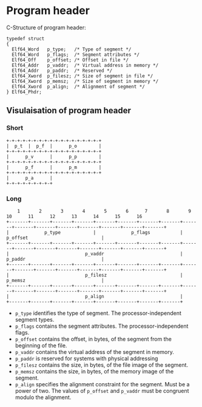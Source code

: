 # Program header

C-Structure of program header:

```
typedef struct
{
  Elf64_Word   p_type;   /* Type of segment */
  Elf64_Word   p_flags;  /* Segment attributes */
  Elf64_Off    p_offset; /* Offset in file */
  Elf64_Addr   p_vaddr;  /* Virtual address in memory */
  Elf64_Addr   p_paddr;  /* Reserved */
  Elf64_Xword  p_filesz; /* Size of segment in file */
  Elf64_Xword  p_memsz;  /* Size of segment in memory */
  Elf64_Xword  p_align;  /* Alignment of segment */
} Elf64_Phdr;
```

## Visulaisation of program header

### Short

```
+-+-+-+-+-+-+-+-+-+-+-+-+-+-+-+-+-+
|  p_t  |  p_f  |      p_o        |
+-+-+-+-+-+-+-+-+-+-+-+-+-+-+-+-+-+
|      p_v      |      p_p        |
+-+-+-+-+-+-+-+-+-+-+-+-+-+-+-+-+-+
|      p_f      |      p_m        |
+-+-+-+-+-+-+-+-+-+-+-+-+-+-+-+-+-+
|      p_a      |
+-+-+-+-+-+-+-+-+
```

### Long

```
    1       2       3       4       5       6      7       8       9      10      11      12      13      14      15      16
+-------+-------+-------+-------+-------+-------+-------+-------+-------+-------+-------+-------+-------+-------+-------+-------+
|             p_type            |             p_flags           |                            p_offset                           |
+-------+-------+-------+-------+-------+-------+-------+-------+-------+-------+-------+-------+-------+-------+-------+-------+
|                            p_vaddr                            |                            p_paddr                            |
+-------+-------+-------+-------+-------+-------+-------+-------+-------+-------+-------+-------+-------+-------+-------+-------+
|                            p_filesz                           |                            p_memsz                            |
+-------+-------+-------+-------+-------+-------+-------+-------+-------+-------+-------+-------+-------+-------+-------+-------+
|                            p_align                            | 
+-------+-------+-------+-------+-------+-------+-------+-------+
```

- `p_type` identifies the type of segment. The processor-independent segment types.
- `p_flags` contains the segment attributes. The processor-independent flags.
- `p_offset` contains the offset, in bytes, of the segment from the beginning of the file. 
- `p_vaddr` contains the virtual address of the segment in memory. 
- `p_paddr` is reserved for systems with physical addressing
- `p_filesz` contains the size, in bytes, of the file image of the segment.
- `p_memsz` contains the size, in bytes, of the memory image of the segment.
- `p_align` specifies the alignment constraint for the segment. Must be a
power of two. The values of `p_offset` and `p_vaddr` must be congruent modulo
the alignment.
